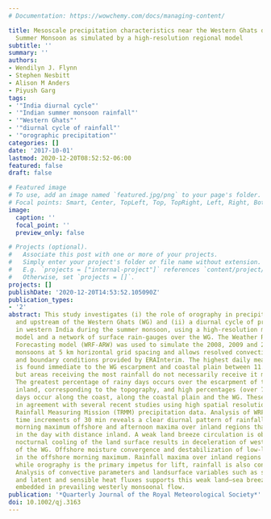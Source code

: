 ```yaml
---
# Documentation: https://wowchemy.com/docs/managing-content/

title: Mesoscale precipitation characteristics near the Western Ghats during the Indian
  Summer Monsoon as simulated by a high-resolution regional model
subtitle: ''
summary: ''
authors:
- Wendilyn J. Flynn
- Stephen Nesbitt
- Alison M Anders
- Piyush Garg
tags:
- '"India diurnal cycle"'
- '"Indian summer monsoon rainfall"'
- '"Western Ghats"'
- '"diurnal cycle of rainfall"'
- '"orographic precipitation"'
categories: []
date: '2017-10-01'
lastmod: 2020-12-20T08:52:52-06:00
featured: false
draft: false

# Featured image
# To use, add an image named `featured.jpg/png` to your page's folder.
# Focal points: Smart, Center, TopLeft, Top, TopRight, Left, Right, BottomLeft, Bottom, BottomRight.
image:
  caption: ''
  focal_point: ''
  preview_only: false

# Projects (optional).
#   Associate this post with one or more of your projects.
#   Simply enter your project's folder or file name without extension.
#   E.g. `projects = ["internal-project"]` references `content/project/deep-learning/index.md`.
#   Otherwise, set `projects = []`.
projects: []
publishDate: '2020-12-20T14:53:52.105090Z'
publication_types:
- '2'
abstract: This study investigates (i) the role of orography in precipitation along
  and upstream of the Western Ghats (WG) and (ii) a diurnal cycle of precipitation
  in western India during the summer monsoon, using a high-resolution meteorological
  model and a network of surface rain-gauges over the WG. The Weather Research and
  Forecasting model (WRF-ARW) was used to simulate the 2008, 2009 and 2010 summer
  monsoons at 5 km horizontal grid spacing and allows resolved convection, with initial
  and boundary conditions provided by ERAInterim. The highest daily mean precipitation
  is found immediate to the WG escarpment and coastal plain between 11.5° and 18°N,
  but areas receiving the most rainfall do not necessarily receive it most frequently.
  The greatest percentage of rainy days occurs over the escarpment of the WG and slightly
  inland, corresponding to the topography, and high percentages (over 75%) of rainy
  days occur along the coast, along the coastal plain and the WG. These findings are
  in agreement with several recent studies using high spatial resolution Tropical
  Rainfall Measuring Mission (TRMM) precipitation data. Analysis of WRF output at
  time increments of 30 min reveals a clear diurnal pattern of rainfall, with an early
  morning maximum offshore and afternoon maxima over inland regions that occur later
  in the day with distance inland. A weak land breeze circulation is observed, as
  nocturnal cooling of the land surface results in deceleration of westerly flow upstream
  of the WG. Offshore moisture convergence and destabilization of low-level air results
  in the offshore morning maximum. Rainfall maxima over inland regions indicate that,
  while orography is the primary impetus for lift, rainfall is also convectively driven.
  Analysis of convective parameters and landsurface variables such as soil moisture
  and latent and sensible heat fluxes supports this weak land–sea breeze circulation
  embedded in prevailing westerly monsoonal flow.
publication: '*Quarterly Journal of the Royal Meteorological Society*'
doi: 10.1002/qj.3163
---
```

